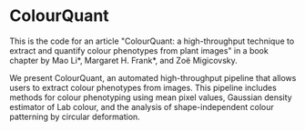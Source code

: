 # ColourQuant
This is the code for an article "ColourQuant: a high-throughput technique to extract and quantify colour phenotypes from plant images" in a book chapter by Mao Li*, Margaret H. Frank*, and Zoë Migicovsky.

We present ColourQuant, an automated high-throughput pipeline that allows users to extract colour phenotypes from images. This pipeline includes methods for colour phenotyping using mean pixel values, Gaussian density estimator of Lab colour, and the analysis of shape-independent colour patterning by circular deformation. 
